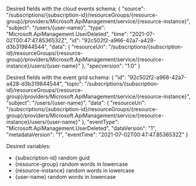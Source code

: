 Desired fields with the cloud events schema:
{
  "source": "/subscriptions/{subscription-id}/resourceGroups/{resource-group}/providers/Microsoft.ApiManagement/service/{resource-instance}",
  "subject": "/users/{user-name}",
  "type": "Microsoft.ApiManagement.UserDeleted",
  "time": "2021-07-02T00:47:47.8536532Z",
  "id": "92c502f2-a966-42a7-a428-d3b319844544",
  "data": {
    "resourceUri": "/subscriptions/{subscription-id}/resourceGroups/{resource-group}/providers/Microsoft.ApiManagement/service/{resource-instance}/users/{user-name}"
  },
  "specversion": "1.0"
}

Desired fields with the event grid schema:
{
  "id": "92c502f2-a966-42a7-a428-d3b319844544",
  "topic": "/subscriptions/{subscription-id}/resourceGroups/{resource-group}/providers/Microsoft.ApiManagement/service/{resource-instance}",
  "subject": "/users/{user-name}",
  "data": {
    "resourceUri": "/subscriptions/{subscription-id}/resourceGroups/{resource-group}/providers/Microsoft.ApiManagement/service/{resource-instance}/users/{user-name}"
  },
  "eventType": "Microsoft.ApiManagement.UserDeleted",
  "dataVersion": "1",
  "metadataVersion": "1",
  "eventTime": "2021-07-02T00:47:47.8536532Z"
}

Desired variables:
- {subscription-id} random guid
- {resource-group} random words in lowercase
- {resource-instance} random words in lowercase
- {user-name} random words in lowercase
